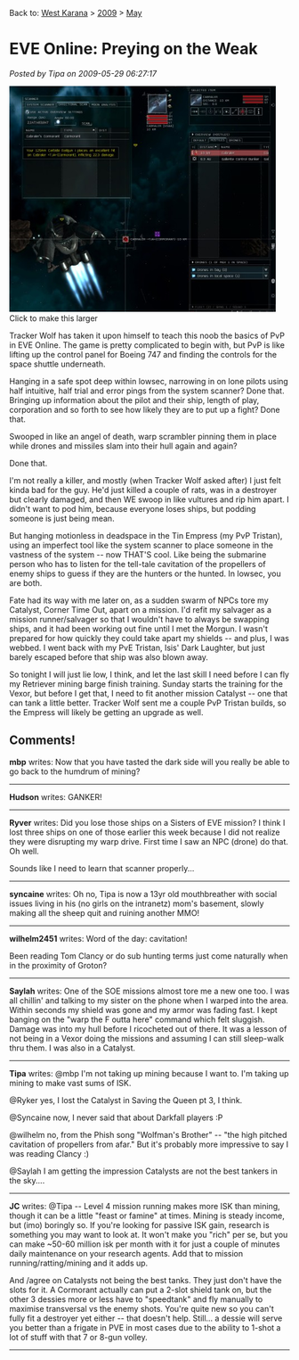 Back to: [West Karana](/posts/westkarana.md) > [2009](/posts/2009/westkarana.md) > [May](./westkarana.md)
# EVE Online: Preying on the Weak

*Posted by Tipa on 2009-05-29 06:27:17*

[![Click to see this full size](../../../uploads/2009/05/exefile-2009-05-28-21-38-08-42-479x405.jpg "Click to see this full size")](../../../uploads/2009/05/exefile-2009-05-28-21-38-08-42.jpg)  
Click to make this larger

Tracker Wolf has taken it upon himself to teach this noob the basics of PvP in EVE Online. The game is pretty complicated to begin with, but PvP is like lifting up the control panel for Boeing 747 and finding the controls for the space shuttle underneath.

Hanging in a safe spot deep within lowsec, narrowing in on lone pilots using half intuitive, half trial and error pings from the system scanner? Done that. Bringing up information about the pilot and their ship, length of play, corporation and so forth to see how likely they are to put up a fight? Done that.

Swooped in like an angel of death, warp scrambler pinning them in place while drones and missiles slam into their hull again and again?

Done that.

I'm not really a killer, and mostly (when Tracker Wolf asked after) I just felt kinda bad for the guy. He'd just killed a couple of rats, was in a destroyer but clearly damaged, and then WE swoop in like vultures and rip him apart. I didn't want to pod him, because everyone loses ships, but podding someone is just being mean.

But hanging motionless in deadspace in the Tin Empress (my PvP Tristan), using an imperfect tool like the system scanner to place someone in the vastness of the system -- now THAT'S cool. Like being the submarine person who has to listen for the tell-tale cavitation of the propellers of enemy ships to guess if they are the hunters or the hunted. In lowsec, you are both.

Fate had its way with me later on, as a sudden swarm of NPCs tore my Catalyst, Corner Time Out, apart on a mission. I'd refit my salvager as a mission runner/salvager so that I wouldn't have to always be swapping ships, and it had been working out fine until I met the Morgun. I wasn't prepared for how quickly they could take apart my shields -- and plus, I was webbed. I went back with my PvE Tristan, Isis' Dark Laughter, but just barely escaped before that ship was also blown away.

So tonight I will just lie low, I think, and let the last skill I need before I can fly my Retriever mining barge finish training. Sunday starts the training for the Vexor, but before I get that, I need to fit another mission Catalyst -- one that can tank a little better. Tracker Wolf sent me a couple PvP Tristan builds, so the Empress will likely be getting an upgrade as well.

## Comments!

**mbp** writes: Now that you have tasted the dark side will you really be able to go back to the humdrum of mining?

---

**Hudson** writes: GANKER!

---

**Ryver** writes: Did you lose those ships on a Sisters of EVE mission? I think I lost three ships on one of those earlier this week because I did not realize they were disrupting my warp drive. First time I saw an NPC (drone) do that. Oh well.

Sounds like I need to learn that scanner properly...

---

**syncaine** writes: Oh no, Tipa is now a 13yr old mouthbreather with social issues living in his (no girls on the intranetz) mom's basement, slowly making all the sheep quit and ruining another MMO!

---

**wilhelm2451** writes: Word of the day: cavitation!

Been reading Tom Clancy or do sub hunting terms just come naturally when in the proximity of Groton?

---

**Saylah** writes: One of the SOE missions almost tore me a new one too. I was all chillin' and talking to my sister on the phone when I warped into the area. Within seconds my shield was gone and my armor was fading fast. I kept banging on the "warp the F outta here" command which felt sluggish. Damage was into my hull before I ricocheted out of there. It was a lesson of not being in a Vexor doing the missions and assuming I can still sleep-walk thru them. I was also in a Catalyst.

---

**Tipa** writes: @mbp I'm not taking up mining because I want to. I'm taking up mining to make vast sums of ISK.

@Ryker yes, I lost the Catalyst in Saving the Queen pt 3, I think.

@Syncaine now, I never said that about Darkfall players :P

@wilhelm no, from the Phish song "Wolfman's Brother" -- "the high pitched cavitation of propellers from afar." But it's probably more impressive to say I was reading Clancy :)

@Saylah I am getting the impression Catalysts are not the best tankers in the sky....

---

**JC** writes: @Tipa -- Level 4 mission running makes more ISK than mining, though it can be a little "feast or famine" at times. Mining is steady income, but (imo) boringly so. If you're looking for passive ISK gain, research is something you may want to look at. It won't make you "rich" per se, but you can make ~50-60 million isk per month with it for just a couple of minutes daily maintenance on your research agents. Add that to mission running/ratting/mining and it adds up.

And /agree on Catalysts not being the best tanks. They just don't have the slots for it. A Cormorant actually can put a 2-slot shield tank on, but the other 3 dessies more or less have to "speedtank" and fly manually to maximise transversal vs the enemy shots. You're quite new so you can't fully fit a destroyer yet either -- that doesn't help. Still... a dessie will serve you better than a frigate in PVE in most cases due to the ability to 1-shot a lot of stuff with that 7 or 8-gun volley.

---

